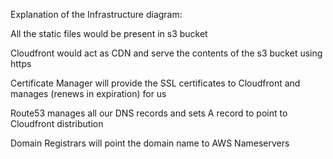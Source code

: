 
Explanation of the Infrastructure diagram:

All the static files would be present in s3 bucket

Cloudfront would act as CDN and serve the contents of the s3 bucket using https

Certificate Manager will provide the SSL certificates to Cloudfront and manages (renews in expiration) for us

Route53 manages all our DNS records and sets A record to point to Cloudfront distribution

Domain Registrars will point the domain name to AWS Nameservers
